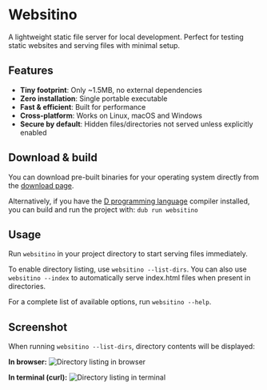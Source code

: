 # Websitino

A lightweight static file server for local development. Perfect for testing static websites and serving files with minimal setup.

## Features

- **Tiny footprint**: Only ~1.5MB, no external dependencies
- **Zero installation**: Single portable executable
- **Fast & efficient**: Built for performance
- **Cross-platform**: Works on Linux, macOS and Windows
- **Secure by default**: Hidden files/directories not served unless explicitly enabled

## Download & build

You can download pre-built binaries for your operating system directly from the [download page](https://trikko.github.io/websitino/).

Alternatively, if you have the [D programming language](https://dlang.org) compiler installed, you can build and run the project with: `dub run websitino`


## Usage

Run `websitino` in your project directory to start serving files immediately.

To enable directory listing, use `websitino --list-dirs`. You can also use `websitino --index` to automatically serve index.html files when present in directories.

For a complete list of available options, run `websitino --help`.

## Screenshot

When running `websitino --list-dirs`, directory contents will be displayed:

**In browser:**
![Directory listing in browser](https://github.com/user-attachments/assets/100a1f83-c4a3-4ab9-8bd1-21367bbed0b5)

**In terminal (curl):**
![Directory listing in terminal](https://github.com/user-attachments/assets/3b6bed0b-d076-4a58-82ca-fec2ccf28bc3)
